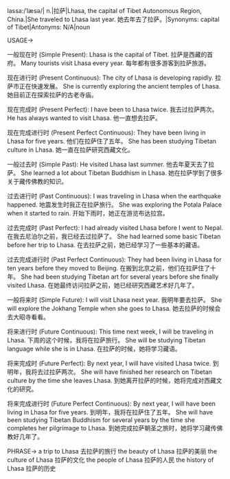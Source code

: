 lassa:/ˈlæsə/| n.|拉萨|Lhasa, the capital of Tibet Autonomous Region, China.|She traveled to Lhasa last year. 她去年去了拉萨。|Synonyms:  capital of Tibet|Antonyms: N/A|noun

USAGE->

一般现在时 (Simple Present):
Lhasa is the capital of Tibet. 拉萨是西藏的首府。
Many tourists visit Lhasa every year. 每年都有很多游客到拉萨旅游。

现在进行时 (Present Continuous):
The city of Lhasa is developing rapidly. 拉萨市正在快速发展。
She is currently exploring the ancient temples of Lhasa. 她目前正在探索拉萨的古老寺庙。

现在完成时 (Present Perfect):
I have been to Lhasa twice. 我去过拉萨两次。
He has always wanted to visit Lhasa. 他一直想去拉萨。

现在完成进行时 (Present Perfect Continuous):
They have been living in Lhasa for five years. 他们在拉萨住了五年。
She has been studying Tibetan culture in Lhasa. 她一直在拉萨研究西藏文化。

一般过去时 (Simple Past):
He visited Lhasa last summer. 他去年夏天去了拉萨。
She learned a lot about Tibetan Buddhism in Lhasa. 她在拉萨学到了很多关于藏传佛教的知识。

过去进行时 (Past Continuous):
I was traveling in Lhasa when the earthquake happened. 地震发生时我正在拉萨旅行。
She was exploring the Potala Palace when it started to rain. 开始下雨时，她正在游览布达拉宫。


过去完成时 (Past Perfect):
I had already visited Lhasa before I went to Nepal. 在我去尼泊尔之前，我已经去过拉萨了。
She had learned some basic Tibetan before her trip to Lhasa. 在去拉萨之前，她已经学习了一些基本的藏语。

过去完成进行时 (Past Perfect Continuous):
They had been living in Lhasa for ten years before they moved to Beijing. 在搬到北京之前，他们在拉萨住了十年。
She had been studying Tibetan art for several years before she finally visited Lhasa. 在她最终访问拉萨之前，她已经研究西藏艺术好几年了。

一般将来时 (Simple Future):
I will visit Lhasa next year. 我明年要去拉萨。
She will explore the Jokhang Temple when she goes to Lhasa. 她去拉萨的时候会去大昭寺看看。

将来进行时 (Future Continuous):
This time next week, I will be traveling in Lhasa. 下周的这个时候，我将在拉萨旅行。
She will be studying Tibetan language while she is in Lhasa. 在拉萨的时候，她将学习藏语。


将来完成时 (Future Perfect):
By next year, I will have visited Lhasa twice. 到明年，我将去过拉萨两次。
She will have finished her research on Tibetan culture by the time she leaves Lhasa. 到她离开拉萨的时候，她将完成对西藏文化的研究。

将来完成进行时 (Future Perfect Continuous):
By next year, I will have been living in Lhasa for five years. 到明年，我将在拉萨住了五年。
She will have been studying Tibetan Buddhism for several years by the time she completes her pilgrimage to Lhasa. 到她完成拉萨朝圣之旅时，她将学习藏传佛教好几年了。


PHRASE->
a trip to Lhasa 去拉萨的旅行
the beauty of Lhasa 拉萨的美丽
the culture of Lhasa 拉萨的文化
the people of Lhasa 拉萨的人民
the history of Lhasa 拉萨的历史
